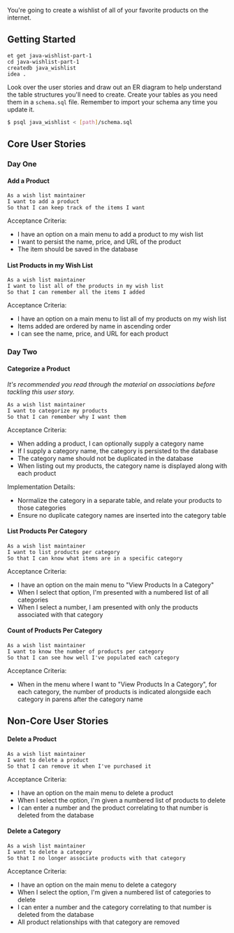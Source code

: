 You're going to create a wishlist of all of your favorite products on the internet.

## Getting Started

```no-highlight
et get java-wishlist-part-1
cd java-wishlist-part-1
createdb java_wishlist
idea .
```

Look over the user stories and draw out an ER diagram to help understand the table structures you'll need to create.
Create your tables as you need them in a `schema.sql` file.
Remember to import your schema any time you update it.

```bash
$ psql java_wishlist < [path]/schema.sql
```

## Core User Stories

### Day One

#### Add a Product

```no-highlight
As a wish list maintainer
I want to add a product
So that I can keep track of the items I want
```

Acceptance Criteria:

- I have an option on a main menu to add a product to my wish list
- I want to persist the name, price, and URL of the product
- The item should be saved in the database

#### List Products in my Wish List

```no-highlight
As a wish list maintainer
I want to list all of the products in my wish list
So that I can remember all the items I added
```

Acceptance Criteria:

- I have an option on a main menu to list all of my products on my wish list
- Items added are ordered by name in ascending order
- I can see the name, price, and URL for each product

### Day Two

#### Categorize a Product

*It's recommended you read through the material on associations before tackling this user story.*

```no-highlight
As a wish list maintainer
I want to categorize my products
So that I can remember why I want them
```

Acceptance Criteria:

- When adding a product, I can optionally supply a category name
- If I supply a category name, the category is persisted to the database
- The category name should not be duplicated in the database
- When listing out my products, the category name is displayed along with each product

Implementation Details:

- Normalize the category in a separate table, and relate your products to those categories
- Ensure no duplicate category names are inserted into the category table

#### List Products Per Category

```no-highlight
As a wish list maintainer
I want to list products per category
So that I can know what items are in a specific category
```

Acceptance Criteria:

- I have an option on the main menu to "View Products In a Category"
- When I select that option, I'm presented with a numbered list of all categories
- When I select a number, I am presented with only the products associated with that category

#### Count of Products Per Category

```no-highlight
As a wish list maintainer
I want to know the number of products per category
So that I can see how well I've populated each category
```

Acceptance Criteria:

- When in the menu where I want to "View Products In a Category", for each category, the number of products is indicated alongside each category in parens after the category name

## Non-Core User Stories

#### Delete a Product

```no-highlight
As a wish list maintainer
I want to delete a product
So that I can remove it when I've purchased it
```

Acceptance Criteria:

- I have an option on the main menu to delete a product
- When I select the option, I'm given a numbered list of products to delete
- I can enter a number and the product correlating to that number is deleted from the database

#### Delete a Category

```no-highlight
As a wish list maintainer
I want to delete a category
So that I no longer associate products with that category
```

Acceptance Criteria:

- I have an option on the main menu to delete a category
- When I select the option, I'm given a numbered list of categories to delete
- I can enter a number and the category correlating to that number is deleted from the database
- All product relationships with that category are removed
